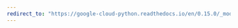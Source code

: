 ```yaml
---
redirect_to: "https://google-cloud-python.readthedocs.io/en/0.15.0/_modules/gcloud/monitoring/connection.html"
---
```

